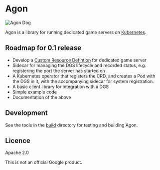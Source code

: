 # Agon

![Agon Dog](agon.jpg)

Agon is a library for running dedicated game servers on [Kubernetes](https://kubernetes.io).

## Roadmap for 0.1 release
- Develop a [Custom Resource Defintion](https://kubernetes.io/docs/concepts/api-extension/custom-resources/#customresourcedefinitions) for dedicated game server
- Sidecar for managing the DGS lifecycle and recorded status, e.g. registering the port the server has started on
- A Kubernetes operator that registers the CRD, and creates a Pod with the DGS in it, with the accompanying sidecar for system registration.
- A basic client library for integration with a DGS
- Simple example code
- Documentation of the above

## Development
See the tools in the [build](build/README.md) directory for testing and building Agon.

## Licence

Apache 2.0

This is not an official Google product.